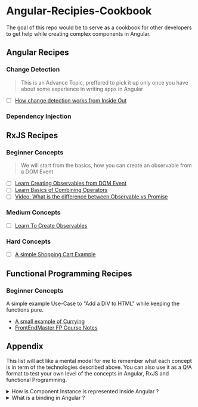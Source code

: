 # Angular-Recipies-Cookbook
The goal of this repo would be to serve as a cookbook for other developers to get help while creating complex components in Angular.


## Angular Recipes

### Change Detection
> This is an Advance Topic, preffered to pick it up only once you have about some experience in writing apps in Angular
- [ ] [How change detection works from Inside Out](https://youtu.be/DsBy9O0c6eo)

### Dependency Injection

###


## RxJS Recipes

### Beginner Concepts
> We will start from the basics, how you can create an observable from a DOM Event
- [ ] [Learn Creating Observables from DOM Event](https://stackblitz.com/edit/rxjs-beginner-concepts)
- [ ] [Learn Basics of Combining Operators](https://stackblitz.com/edit/rxjs-combination-operators)
- [ ] [Video: What is the difference between Observable vs Promise](https://youtu.be/9A-vM95I3UU)

### Medium Concepts

- [ ] [Learn To Create Observables](https://stackblitz.com/edit/reactive-programming-from-scratch)

### Hard Concepts

- [ ] [A simple Shopping Cart Example](https://stackblitz.com/edit/angular-simple-rxjs-shopping-cart-example-demo)


## Functional Programming Recipes

### Beginner Concepts

A simple example Use-Case to "Add a DIV to HTML" while keeping the functions pure.
- [A small example of Currying](https://stackblitz.com/edit/functional-programming-1)
- [FrontEndMaster FP Course Notes]()

## Appendix

This list will act like a mental model for me to remember what each concept is in term of the technologies described above.
You can also use it as a Q/A format to test your own level of the concepts in Angular, RxJS and functional Programming.

<details>
  <summary>How is Component Instance is represented inside Angular ?</summary>
  In Angular each component is an instance of Data structure called View.
</details>

<details>
  <summary>What is a binding in Angular ?</summary>
  A binding is a datastructure which tracks 2 things source of the change and the View datastructure where the change has to be
  implemented.
  
  [property]="something"
</details>
 

